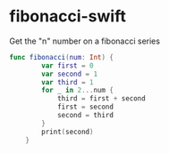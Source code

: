 # fibonacci-swift
Get the "n" number on a fibonacci series

```swift
func fibonacci(num: Int) {
        var first = 0
        var second = 1
        var third = 1
        for _ in 2...num {
            third = first + second
            first = second
            second = third
        }
        print(second)
    }
    
```
